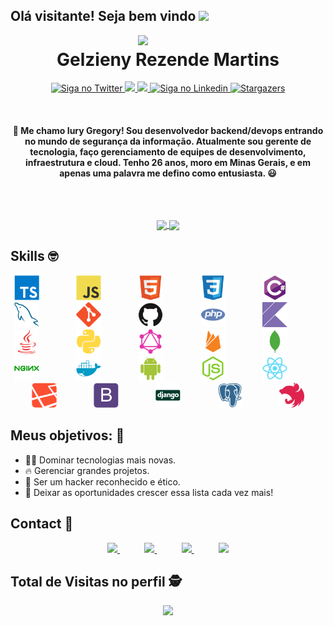 ## Olá visitante! Seja bem vindo <img src="https://raw.githubusercontent.com/iampavangandhi/iampavangandhi/master/gifs/Hi.gif" width="30px"></h2>


<img align="right" src="https://github.com/Gelzieny/gelzieny/blob/main/imagens/user.png?raw=true" width="300"/>

<h1 align="center">Gelzieny Rezende Martins</h1>

<p align="center">
  <a href="https://twitter.com/GelzienyRM/">
    <img alt="Siga no Twitter" src="https://img.shields.io/badge/-Twitter-1ca0f1?style=flat-square&labelColor=1ca0f1&logo=twitter&logoColor=white&link=https://twitter.com/GelzienyRM/">
  </a>

  <a href="https://www.facebook.com/gelzieny/" alt="Facebook">
    <img src="https://img.shields.io/badge/-Facebook-4169E1?style=flat-square&labelColor=4169E1&logo=facebook&logoColor=white&link=https://www.facebook.com/gelzieny/"/>
  </a>
  
   <a href="https://www.instagram.com/gelzieny/" alt="Instagram">
    <img src="https://img.shields.io/badge/-Instagram-DF0174?style=flat-square&labelColor=DF0174&logo=instagram&logoColor=white&link=https://www.instagram.com/gelzieny/"/>   </a>
 
 <a href="https://www.linkedin.com/in/gelzieny-r-martins-180551106/">
    <img alt="Siga no Linkedin" src="https://img.shields.io/badge/-LinkedIn-blue?style=flat-square&logo=Linkedin&logoColor=white&link=https://www.linkedin.com/in/gelzieny-r-martins-180551106/">
  </a>
  
  <a href="https://app.rocketseat.com.br/me/gelzieny-1566679543/">
    <img alt="Stargazers" src="https://img.shields.io/badge/Blog-Rocketseat-%237159c1?style=flat&logo=ghost">
  </a>  
</p>
<br>

<h4 align="center"> 
	🚧 Me chamo Iury Gregory! Sou desenvolvedor backend/devops entrando no mundo de segurança da informação. Atualmente sou gerente de tecnologia, faço gerenciamento de equipes de desenvolvimento, infraestrutura e cloud. Tenho 26 anos, moro em Minas Gerais, e em apenas uma palavra me defino como entusiasta. 😃
	
</h4>
<br>

##
<p align="center">
  <a href="https://github.com/anuraghazra/github-readme-stats">
    <img
      align="center"
      src="https://github-readme-stats.vercel.app/api/top-langs/?username=IuryGregoryFaria&layout=compact&theme=dracula"
    />
  </a>
  <a href="https://github.com/anuraghazra/github-readme-stats">
    <img
      align="center"
      height="165"
      src="https://github-readme-stats.vercel.app/api?username=IuryGregoryFaria&count_private=true&show_icons=true&custom_title=Github%20Status&hide=issues&theme=dracula"
    />
  </a>
</p>


## Skills :nerd_face:
<p align="center">
    <img height="40" src="https://raw.githubusercontent.com/devicons/devicon/master/icons/typescript/typescript-plain.svg">
    &nbsp;&nbsp;&nbsp;&nbsp;&nbsp;&nbsp;&nbsp;&nbsp;&nbsp;&nbsp;&nbsp;&nbsp;&nbsp;
    <img height="40" src="https://raw.githubusercontent.com/devicons/devicon/master/icons/javascript/javascript-original.svg">
    &nbsp;&nbsp;&nbsp;&nbsp;&nbsp;&nbsp;&nbsp;&nbsp;&nbsp;&nbsp;&nbsp;&nbsp;&nbsp;
    <img height="40" src="https://raw.githubusercontent.com/devicons/devicon/master/icons/html5/html5-original.svg">
    &nbsp;&nbsp;&nbsp;&nbsp;&nbsp;&nbsp;&nbsp;&nbsp;&nbsp;&nbsp;&nbsp;&nbsp;&nbsp;
    <img height="40" src="https://raw.githubusercontent.com/devicons/devicon/master/icons/css3/css3-original.svg">
    &nbsp;&nbsp;&nbsp;&nbsp;&nbsp;&nbsp;&nbsp;&nbsp;&nbsp;&nbsp;&nbsp;&nbsp;&nbsp;
    <img height="40" src="https://raw.githubusercontent.com/devicons/devicon/master/icons/csharp/csharp-original.svg">
    &nbsp;&nbsp;&nbsp;&nbsp;&nbsp;&nbsp;&nbsp;&nbsp;&nbsp;&nbsp;&nbsp;&nbsp;&nbsp;
    <img height="40" src="https://raw.githubusercontent.com/devicons/devicon/master/icons/mysql/mysql-original.svg">
     &nbsp;&nbsp;&nbsp;&nbsp;&nbsp;&nbsp;&nbsp;&nbsp;&nbsp;&nbsp;&nbsp;&nbsp;&nbsp;
    <img height="40" src="https://raw.githubusercontent.com/devicons/devicon/master/icons/git/git-original.svg">
    &nbsp;&nbsp;&nbsp;&nbsp;&nbsp;&nbsp;&nbsp;&nbsp;&nbsp;&nbsp;&nbsp;&nbsp;&nbsp;
    <img height="40" src="https://raw.githubusercontent.com/devicons/devicon/master/icons/github/github-original.svg">
    &nbsp;&nbsp;&nbsp;&nbsp;&nbsp;&nbsp;&nbsp;&nbsp;&nbsp;&nbsp;&nbsp;&nbsp;&nbsp;
    <img height="40" src="https://raw.githubusercontent.com/devicons/devicon/master/icons/php/php-plain.svg">
    &nbsp;&nbsp;&nbsp;&nbsp;&nbsp;&nbsp;&nbsp;&nbsp;&nbsp;&nbsp;&nbsp;&nbsp;&nbsp;
    <img height="40" src="https://raw.githubusercontent.com/devicons/devicon/master/icons/kotlin/kotlin-plain.svg">
    &nbsp;&nbsp;&nbsp;&nbsp;&nbsp;&nbsp;&nbsp;&nbsp;&nbsp;&nbsp;&nbsp;&nbsp;&nbsp;
    <img height="40" src="https://raw.githubusercontent.com/devicons/devicon/master/icons/java/java-plain.svg">
    &nbsp;&nbsp;&nbsp;&nbsp;&nbsp;&nbsp;&nbsp;&nbsp;&nbsp;&nbsp;&nbsp;&nbsp;&nbsp;
    <img height="40" src="https://raw.githubusercontent.com/devicons/devicon/master/icons/python/python-plain.svg">
    &nbsp;&nbsp;&nbsp;&nbsp;&nbsp;&nbsp;&nbsp;&nbsp;&nbsp;&nbsp;&nbsp;&nbsp;&nbsp;
    <img height="40" src="https://raw.githubusercontent.com/devicons/devicon/master/icons/graphql/graphql-plain.svg">
    &nbsp;&nbsp;&nbsp;&nbsp;&nbsp;&nbsp;&nbsp;&nbsp;&nbsp;&nbsp;&nbsp;&nbsp;&nbsp;
    <img height="40" src="https://raw.githubusercontent.com/devicons/devicon/master/icons/firebase/firebase-plain.svg">
    &nbsp;&nbsp;&nbsp;&nbsp;&nbsp;&nbsp;&nbsp;&nbsp;&nbsp;&nbsp;&nbsp;&nbsp;&nbsp;
    <img height="40" src="https://raw.githubusercontent.com/devicons/devicon/master/icons/mongodb/mongodb-plain.svg">
    &nbsp;&nbsp;&nbsp;&nbsp;&nbsp;&nbsp;&nbsp;&nbsp;&nbsp;&nbsp;&nbsp;&nbsp;&nbsp;
    <img height="40" src="https://raw.githubusercontent.com/devicons/devicon/master/icons/nginx/nginx-original.svg">
    &nbsp;&nbsp;&nbsp;&nbsp;&nbsp;&nbsp;&nbsp;&nbsp;&nbsp;&nbsp;&nbsp;&nbsp;&nbsp;
    <img height="40" src="https://raw.githubusercontent.com/devicons/devicon/master/icons/docker/docker-plain.svg">
    &nbsp;&nbsp;&nbsp;&nbsp;&nbsp;&nbsp;&nbsp;&nbsp;&nbsp;&nbsp;&nbsp;&nbsp;&nbsp;
    <img height="40" src="https://raw.githubusercontent.com/devicons/devicon/master/icons/android/android-plain.svg">
    &nbsp;&nbsp;&nbsp;&nbsp;&nbsp;&nbsp;&nbsp;&nbsp;&nbsp;&nbsp;&nbsp;&nbsp;&nbsp;
    <img height="40" src="https://raw.githubusercontent.com/devicons/devicon/master/icons/nodejs/nodejs-plain.svg">
    &nbsp;&nbsp;&nbsp;&nbsp;&nbsp;&nbsp;&nbsp;&nbsp;&nbsp;&nbsp;&nbsp;&nbsp;&nbsp;
    <img height="40" src="https://raw.githubusercontent.com/devicons/devicon/master/icons/react/react-original.svg">
    &nbsp;&nbsp;&nbsp;&nbsp;&nbsp;&nbsp;&nbsp;&nbsp;&nbsp;&nbsp;&nbsp;&nbsp;&nbsp;
    <img height="40" src="https://raw.githubusercontent.com/devicons/devicon/master/icons/laravel/laravel-plain.svg">
    &nbsp;&nbsp;&nbsp;&nbsp;&nbsp;&nbsp;&nbsp;&nbsp;&nbsp;&nbsp;&nbsp;&nbsp;&nbsp;
    <img height="40" src="https://raw.githubusercontent.com/devicons/devicon/master/icons/bootstrap/bootstrap-plain.svg">
    &nbsp;&nbsp;&nbsp;&nbsp;&nbsp;&nbsp;&nbsp;&nbsp;&nbsp;&nbsp;&nbsp;&nbsp;&nbsp;
    <img height="40" src="https://raw.githubusercontent.com/devicons/devicon/master/icons/django/django-plain.svg">
    &nbsp;&nbsp;&nbsp;&nbsp;&nbsp;&nbsp;&nbsp;&nbsp;&nbsp;&nbsp;&nbsp;&nbsp;&nbsp;
    <img height="40" src="https://raw.githubusercontent.com/devicons/devicon/master/icons/postgresql/postgresql-plain.svg">
    &nbsp;&nbsp;&nbsp;&nbsp;&nbsp;&nbsp;&nbsp;&nbsp;&nbsp;&nbsp;&nbsp;&nbsp;&nbsp;
    <img height="40" src="https://raw.githubusercontent.com/devicons/devicon/master/icons/nestjs/nestjs-plain.svg">
   
</p>

## Meus objetivos: 💾
* 👨‍💻 Dominar tecnologias mais novas.
* 🔥 Gerenciar grandes projetos.
* 💙 Ser um hacker reconhecido e ético.
* 🏃 Deixar as oportunidades crescer essa lista cada vez mais!


## Contact :iphone:

<p align="center">
    <a href="https://www.facebook.com/iGregory.F.A/">
        <img  src="https://img.shields.io/badge/facebook-3696d1?&style=for-the-badge&logo=facebook&logoColor=white&link=https://www.facebook.com/iGregory.F.A/">
    </a>
    &nbsp;&nbsp;&nbsp;&nbsp;&nbsp;&nbsp;&nbsp;&nbsp;&nbsp;
    <a href="mailto:iurygregory@hotmail.com">
        <img src="https://img.shields.io/badge/hotmail-3696d1?&style=for-the-badge&logo=microsoft&logoColor=white&link=mailto:iurygregory@hotmail.com">
    </a>
    &nbsp;&nbsp;&nbsp;&nbsp;&nbsp;&nbsp;&nbsp;&nbsp;&nbsp;
    <a href="https://www.linkedin.com/in/iury-gregory-6924b4168/">
        <img src="https://img.shields.io/badge/linkedin-%230077B5.svg?&style=for-the-badge&logo=linkedin&logoColor=white&link=mailto:https://www.linkedin.com/in/iury-gregory-6924b4168/">
    </a>
    &nbsp;&nbsp;&nbsp;&nbsp;&nbsp;&nbsp;&nbsp;&nbsp;&nbsp;
    <a href="https://www.instagram.com/iury.gregory/">
        <img src="https://img.shields.io/badge/instagram-db2424?&style=for-the-badge&logo=instagram&logoColor=white&link=https://www.instagram.com/iury.gregory/">
    </a>
</p>

<p align="center"> 

 ## Total de Visitas no perfil :detective: <br>
 <p align="center">
  <a href="#">
      <img src="https://estruyf-github.azurewebsites.net/api/VisitorHit?user=IuryGregoryFaria&repo=github-visitors-badge&countColorcountColor&countColor=%237B1E7" />
   </a>
</p>

</p>
